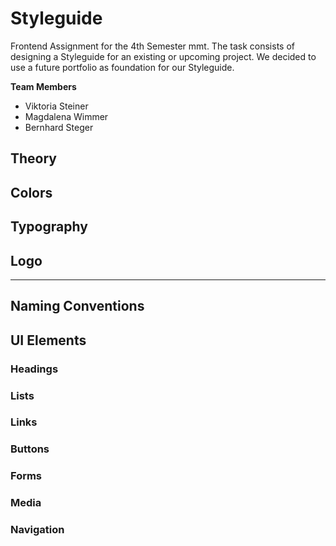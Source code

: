 # Styleguide

Frontend Assignment for the 4th Semester mmt. The task consists of designing a Styleguide for an existing or upcoming project. We decided to use a future portfolio as foundation for our Styleguide.

**Team Members**
* Viktoria Steiner
* Magdalena Wimmer
* Bernhard Steger

## Theory



## Colors



## Typography



## Logo

---

## Naming Conventions



## UI Elements

### Headings

### Lists

### Links

### Buttons

### Forms

### Media

### Navigation
